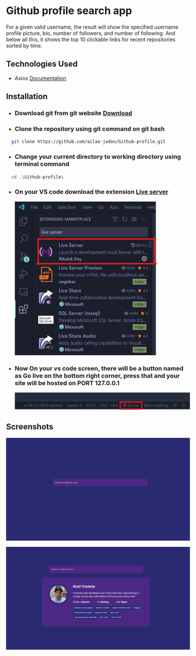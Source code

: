 
# Github profile search app

For a given valid username, the result will show the specified username profile picture, bio, number of followers, and number of following. And below all this, it shows the top 10 clickable links for recent repositories sorted by time.


## Technologies Used

- Axios [Documentation](https://axios-http.com/docs/intro)


## Installation


- ### Download git from git website [Download](https://git-scm.com/downloads)

- ### Clone the repository using git command on git bash

```bash
  git clone https://github.com/ailaa-jadoo/Github-profile.git
```

- ### Change your current directory to working directory using terminal command

``` bash
  cd .\Github-profile\
```

- ### On your VS code download the extension [Live server](https://marketplace.visualstudio.com/items?itemName=ritwickdey.LiveServer)

  ![App Screenshot](https://github.com/ailaa-jadoo/Github-profile/blob/main/live%20server.png?raw=true)

- ### Now On your vs code screen, there will be a button named as Go live on the bottom right corner, press that and your site will be hosted on PORT 127.0.0.1 

   ![App Screenshot](https://github.com/ailaa-jadoo/Github-profile/blob/main/go%20live.png?raw=true)


## Screenshots

![App Screenshot](https://github.com/ailaa-jadoo/Github-profile/blob/main/screenshot/git1.png?raw=true)

![App Screenshot](https://github.com/ailaa-jadoo/Github-profile/blob/main/screenshot/git2.png?raw=true)

